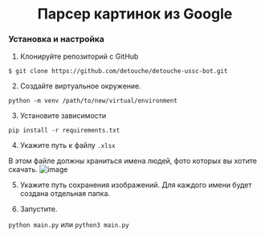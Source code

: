 <h1 align="center">Парсер картинок из Google</h1>

### Установка и настройка ###

1. Клонируйте репозиторий с GitHub

`$ git clone https://github.com/detouche/detouche-ussc-bot.git`

2. Создайте виртуальное окружение.

`python -m venv /path/to/new/virtual/environment`

3. Установите зависимости

`pip install -r requirements.txt`

4. Укажите путь к файлу `.xlsx` 

В этом файле должны храниться имена людей, фото которых вы хотите скачать. 
![image](https://github.com/KekJoy/image_parser/assets/91479557/f5032d68-2e8f-4633-9edd-81f0b5272203)

5. Укажите путь сохранения изображений. Для каждого имени будет создана отдельная папка.

6. Запустите.

`python main.py` или `python3 main.py`
